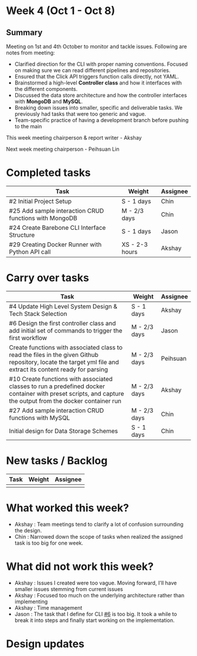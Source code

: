 # Week 4 (Oct 1 - Oct 8)

## Summary

Meeting on 1st and 4th October to monitor and tackle issues. Following are notes from meeting:

- Clarified direction for the CLI with proper naming conventions. Focused on making sure we can read different pipelines and repositories.
- Ensured that the Click API triggers function calls directly, not YAML.
- Brainstormed a high-level **Controller class** and how it interfaces with the different components.
- Discussed the data store architecture and how the controller interfaces with **MongoDB** and **MySQL**.
- Breaking down issues into smaller, specific and deliverable tasks. We previously had tasks that were too generic and vague.
- Team-specific practice of having a development branch before pushing to the main

This week meeting chairperson & report writer - Akshay

Next week meeting chairperson - Peihsuan Lin

# Completed tasks

| Task                     | Weight     | Assignee |
| ------------------------ | ---------- | -------- |
| #2 Initial Project Setup | S - 1 days | Chin     |
| #25 Add sample interaction CRUD functions with MongoDB | M - 2/3 days | Chin     |
| #24 Create Barebone CLI Interface Structure | S - 1 days | Jason |
| #29 Creating Docker Runner with Python API call | XS - 2-3 hours | Akshay | 

# Carry over tasks

| Task                                                                                                                                                                  | Weight       | Assignee |
| --------------------------------------------------------------------------------------------------------------------------------------------------------------------- | ------------ | -------- |
| #4 Update High Level System Design & Tech Stack Selection                                                                                                             | S - 1 days   | Akshay   |
| #6 Design the first controller class and add initial set of commands to trigger the first workflow                                                                    | M - 2/3 days | Jason    |
| Create functions with associated class to read the files in the given Github repository, locate the target yml file and extract its content ready for parsing         | M - 2/3 days | Peihsuan |
| #10 Create functions with associated classes to run a predefined docker container with preset scripts, and capture the output from the docker container run           | M - 2/3 days | Akshay   |
| #27 Add sample interaction CRUD functions with MySQL                                                                                                                  | M - 2/3 days | Chin     |
| Initial design for Data Storage Schemes                                                                                                                               | S - 1 days   | Chin     |

# New tasks / Backlog

| Task | Weight | Assignee |
| ---- | ------ | -------- |
|      |        |          |

# What worked this week?

- Akshay : Team meetings tend to clarify a lot of confusion surrounding the design.
- Chin : Narrowed down the scope of tasks when realized the assigned task is too big for one week.
  
# What did not work this week?

- Akshay : Issues I created were too vague. Moving forward, I'll have smaller issues stemming from current issues
- Akshay : Focused too much on the underlying architecture rather than implementing
- Akshay : Time management
- Jason : The task that I define for CLI [#6](https://github.com/orgs/CS6510-SEA-F24/projects/8/views/1?pane=issue&itemId=81403046&issue=CS6510-SEA-F24%7Ct4-cicd%7C6) is too big. It took a while to break it into steps and finally start working on the implementation.

# Design updates

